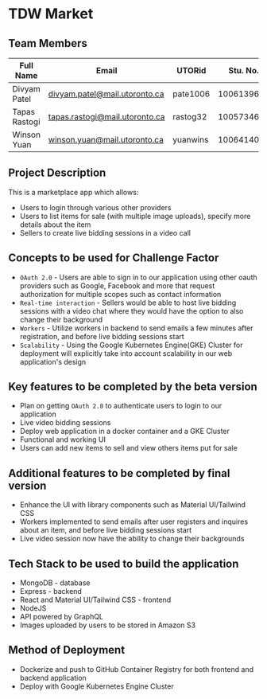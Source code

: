 # TDW Market

## Team Members

| Full Name         | Email                              | UTORid   | Stu. No.   | 
| ----------------- | ---------------------------------- | -------- | ---------- | 
| Divyam Patel      | divyam.patel@mail.utoronto.ca      | pate1006 | 1006139698 |       
| Tapas Rastogi     | tapas.rastogi@mail.utoronto.ca     | rastog32 | 1005734608 |
| Winson Yuan       | winson.yuan@mail.utoronto.ca       | yuanwins | 1006414051 |


## Project Description
This is a marketplace app which allows: 
- Users to login through various other providers 
- Users to list items for sale (with multiple image uploads), specify more details about the item
- Sellers to create live bidding sessions in a video call

## Concepts to be used for Challenge Factor
- `OAuth 2.0` - Users are able to sign in to our application using other oauth providers such as Google, Facebook and more that request authorization for multiple scopes such as contact information 
- `Real-time interaction` - Sellers would be able to host live bidding sessions with a video chat where they would have the option to also change their background
- `Workers` - Utilize workers in backend to send emails a few minutes after registration, and before live bidding sessions start
- `Scalability` - Using the Google Kubernetes Engine(GKE) Cluster for deployment will explicitly take into account scalability in our web application's design

## Key features to be completed by the beta version
- Plan on getting `OAuth 2.0` to authenticate users to login to our application 
- Live video bidding sessions
- Deploy web application in a docker container and a GKE Cluster
- Functional and working UI
- Users can add new items to sell and view others items put for sale

## Additional features to be completed by final version
- Enhance the UI with library components such as Material UI/Tailwind CSS
- Workers implemented to send emails after user registers and inquires about an item, and before live bidding sessions start
- Live video session now have the ability to change their backgrounds

## Tech Stack to be used to build the application
- MongoDB - database
- Express - backend
- React and Material UI/Tailwind CSS - frontend 
- NodeJS
- API powered by GraphQL
- Images uploaded by users to be stored in Amazon S3

## Method of Deployment
- Dockerize and push to GitHub Container Registry for both frontend and backend application
- Deploy with Google Kubernetes Engine Cluster

